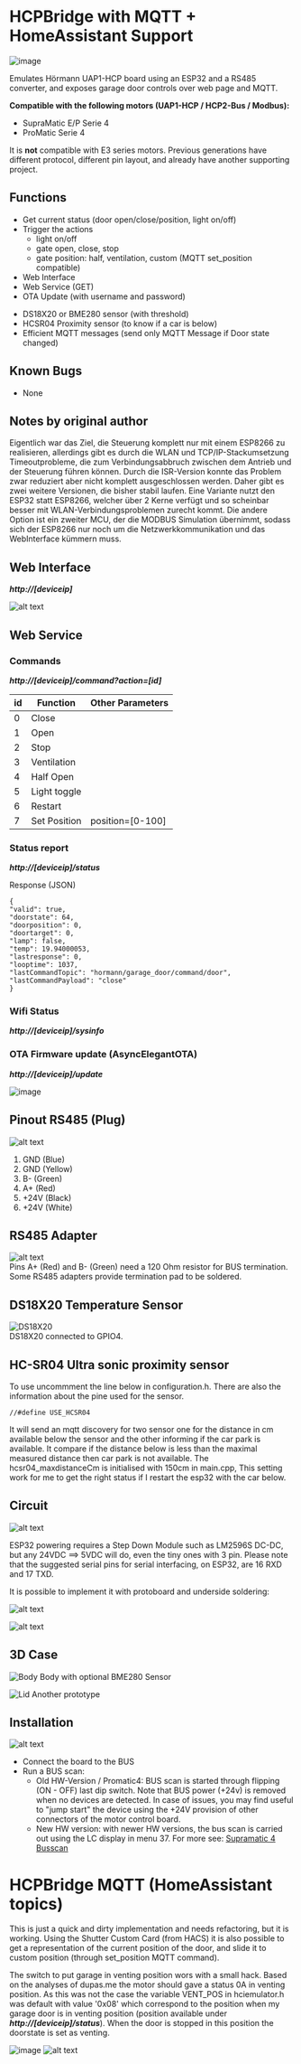 # HCPBridge with MQTT + HomeAssistant Support
![image](https://user-images.githubusercontent.com/14005124/215204028-66bb0342-6bc2-48dc-ad8e-b08508bdc811.png)

Emulates Hörmann UAP1-HCP board using an ESP32 and a RS485 converter, and exposes garage door controls over web page and MQTT.

**Compatible with the following motors (UAP1-HCP / HCP2-Bus / Modbus):**

* SupraMatic E/P Serie 4
* ProMatic Serie 4

It is **not** compatible with E3 series motors. Previous generations have different protocol, different pin layout, and already have another supporting project.

## Functions

* Get current status (door open/close/position, light on/off)
* Trigger the actions
  * light on/off
  * gate open, close, stop
  * gate position: half, ventilation, custom (MQTT set_position compatible)
* Web Interface
* Web Service (GET)
* OTA Update (with username and password)
<!-- * AsyncWifiManger (hotspot when disconnected) -->
* DS18X20 or BME280 sensor (with threshold)
* HCSR04 Proximity sensor (to know if a car is below)
* Efficient MQTT messages (send only MQTT Message if Door state changed)

## Known Bugs
* None

## Notes by original author

Eigentlich war das Ziel, die Steuerung komplett nur mit einem ESP8266 zu realisieren, allerdings gibt es durch die WLAN und TCP/IP-Stackumsetzung Timeoutprobleme, die zum Verbindungsabbruch zwischen dem Antrieb und der Steuerung führen können. Durch die ISR-Version konnte das Problem zwar reduziert aber nicht komplett ausgeschlossen werden. Daher gibt es zwei weitere Versionen, die bisher stabil laufen. Eine Variante nutzt den ESP32 statt ESP8266, welcher über 2 Kerne verfügt und so scheinbar besser mit WLAN-Verbindungsproblemen zurecht kommt. Die andere Option ist ein zweiter MCU, der die MODBUS Simulation übernimmt, sodass sich der ESP8266 nur noch um die Netzwerkkommunikation und das WebInterface kümmern muss.

## Web Interface

***http://[deviceip]***

![alt text](Images/webinterface.PNG)

## Web Service

### Commands

***http://[deviceip]/command?action=[id]***

| id | Function | Other Parameters
|--------|--------------|--------------|
| 0 | Close | |
| 1 | Open | |
| 2 | Stop | |
| 3 | Ventilation | |
| 4 | Half Open | |
| 5 | Light toggle | |
| 6 | Restart | |
| 7 | Set Position | position=[0-100] |



### Status report

***http://[deviceip]/status***

Response (JSON)

```
{
"valid": true,
"doorstate": 64,
"doorposition": 0,
"doortarget": 0,
"lamp": false,
"temp": 19.94000053,
"lastresponse": 0,
"looptime": 1037,
"lastCommandTopic": "hormann/garage_door/command/door",
"lastCommandPayload": "close"
}
```

### Wifi Status

***http://[deviceip]/sysinfo***

### OTA Firmware update (AsyncElegantOTA)

***http://[deviceip]/update***

![image](https://user-images.githubusercontent.com/14005124/215216505-8c5abe46-5d40-402b-963a-e3825c63d417.png)

## Pinout RS485 (Plug)

![alt text](Images/plug-min.png)

1. GND (Blue)
2. GND (Yellow)
3. B- (Green)
4. A+ (Red)
5. \+24V (Black)
6. \+24V (White)

## RS485 Adapter

![alt text](Images/rs485board-min.png)  
Pins A+ (Red) and B- (Green) need a 120 Ohm resistor for BUS termination. Some RS485 adapters provide termination pad to be soldered.

## DS18X20 Temperature Sensor

![DS18X20](Images/ds18x20.jpg) <br/>
DS18X20 connected to GPIO4.

## HC-SR04 Ultra sonic proximity sensor

To use uncommment the line below in configuration.h. There are also the information about the pine used for the sensor.
```
//#define USE_HCSR04
```
It will send an mqtt discovery for two sensor one for the distance in cm available below the sensor and the other informing if the car park is available. It compare if the distance below is less than the maximal measured distance then car park is not available. The hcsr04_maxdistanceCm is initialised with 150cm in main.cpp, This setting work for me to get the right status if I restart the esp32 with the car below.

## Circuit

![alt text](Images/esp32.png)

ESP32 powering requires a Step Down Module such as LM2596S DC-DC, but any 24VDC ==> 5VDC will do, even the tiny ones with 3 pin.
Please note that the suggested serial pins for serial interfacing, on ESP32, are 16 RXD and 17 TXD.

It is possible to implement it with protoboard and underside soldering:

![alt text](Images/esp32_protoboard.jpg)

![alt text](Images/esp32_protoboard2.jpg)

## 3D Case

![Body](Images/body.jpg)
Body with optional BME280 Sensor

![Lid](Images/lid.jpg)
Another prototype

## Installation

![alt text](Images/antrieb-min.png)

* Connect the board to the BUS
* Run a BUS scan: 
  * Old HW-Version / Promatic4: BUS scan is started through flipping (ON - OFF) last dip switch. Note that BUS power  (+24v) is removed when no devices are detected. In case of issues, you may find useful to "jump start" the device using the +24V provision of other connectors of the motor control board.
  * New HW version: with newer HW versions, the bus scan is carried out using the LC display in menu 37. For more see: [Supramatic 4 Busscan](https://www.tor7.de/news/bus-scan-beim-supramatic-serie-4-errorcode-04-avoid)

# HCPBridge MQTT (HomeAssistant topics)

This is just a quick and dirty implementation and needs refactoring, but it is working.
Using the Shutter Custom Card (from HACS) it is also possible to get a representation of the current position of the door, and slide it to custom position (through set_position MQTT command).

The switch to put garage in venting position wors with a small hack. Based on the analyses of dupas.me the motor should gave a status 0A in venting position. As this was not the case the variable VENT_POS in hciemulator.h was default with value '0x08' which correspond to the position when my garage door is in venting position (position available under ***http://[deviceip]/status***). When the door is stopped in this position the doorstate is set as venting.

![image](https://user-images.githubusercontent.com/14005124/215218504-bddf65e2-6c88-4d0a-83bd-de3cacb63c88.png)
![alt text](Images/HA.png)

